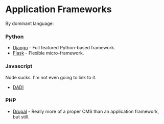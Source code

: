# Application Frameworks
By dominant language:

### Python

- [Django](https://www.djangoproject.com/) - Full featured Python-based framework.
- [Flask](http://flask.pocoo.org/) - Flexible micro-framework.

### Javascript
Node sucks. I'm not even going to link to it.
- [DADI](http://beta.dadi.tech/)

### PHP
- [Drupal](https://www.drupal.org/) - Really more of a proper CMS than an application framework, but still.
